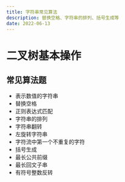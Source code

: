 ```yaml
---
title: 字符串常见算法
description: 替换空格、字符串的排列、括号生成等
date: 2022-06-13
---
```


# 二叉树基本操作

## 常见算法题

- 表示数值的字符串
- 替换空格
- 正则表达式匹配
- 字符串的排列
- 字符串翻转
- 左旋转字符串
- 字符流中第一个不重复的字符
- 括号生成
- 最长公共前缀
- 最长回文子串
- 有符号整数反转
